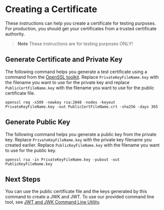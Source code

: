 # Creating a Certificate

These instructions can help you create a certificate for testing purposes. For production, you should get your certificates from a trusted certificate authority.

> **Note**
> These instructions are for testing purposes ONLY!

## Generate Certificate and Private Key

The following command helps you generate a test certificate using a command from the [OpenSSL toolkit](https://www.openssl.org/). Replace `PrivateKeyFileName.key` with the filename you want to use for the private key and replace `PublicCertFileName.key` with the filename you want to use for the public certificate file.

```
openssl req -x509 -newkey rsa:2048 -nodes -keyout PrivateKeyFileName.key -out PublicCertFileName.crt -sha256 -days 365
```

## Generate Public Key

The following command helps you generate a public key from the private key. Replace `PrivateKeyFileName.key` with the private key filename you created earlier. Replace `PublicKeyFileName.key` with the filename you want to use for the public key.

```
openssl rsa -in PrivateKeyFileName.key -pubout -out PublicKeyFileName.key
```

## Next Steps

You can use the public certificate file and the keys generated by this command to create a JWK and JWT. To use our provided command line tool, see [JWT and JWK Command Line Utility](README.md).
